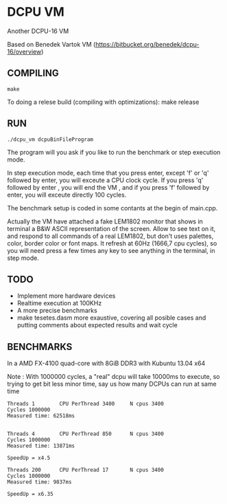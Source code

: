 DCPU VM
=======

Another DCPU-16 VM

Based on Benedek Vartok VM (https://bitbucket.org/benedek/dcpu-16/overview)

COMPILING
---------

    make
    
To doing a relese build (compiling with optimizations):
    make release

RUN
---

    ./dcpu_vm dcpuBinFileProgram

The program will you ask if you like to run the benchmark or step execution mode.

In step execution mode, each time that you press enter, except 'f' or 'q' followed by enter,
you will exceute a CPU clock cycle. If you press 'q' followed by enter , you will end the VM
, and if you press 'f' followed by enter, you will exceute directly 100 cycles.

The benchmark setup is coded in some contants at the begin of main.cpp.  

Actually the VM have attached a fake LEM1802 monitor that shows in terminal a 
B&W ASCII representation of the screen. Allow to see text on it, and respond to 
all commands of a real LEM1802, but don't uses palettes, color, border color or font maps.
It refresh at 60Hz (1666,7 cpu cycles), so you will need press a few times any key 
to see anything in the terminal, in step mode.


TODO
----

- Implement more hardware devices
- Realtime execution at 100KHz
- A more precise benchmarks
- make tesetes.dasm more exaustive, covering all posible cases and putting comments about 
  expected results and wait cycle

BENCHMARKS
----------

In a AMD FX-4100 quad-core with 8GiB DDR3 with Kubuntu 13.04 x64

Note : With 1000000 cycles, a "real" dcpu will take 10000ms to execute, so
       trying to get bit less minor time, say us how many DCPUs can run at
       same time

    Threads 1        CPU PerThread 3400     N cpus 3400
    Cycles 1000000
    Measured time: 62518ms


    Threads 4        CPU PerThread 850      N cpus 3400
    Cycles 1000000
    Measured time: 13871ms

    SpeedUp = x4.5

    Threads 200      CPU PerThread 17       N cpus 3400
    Cycles 1000000
    Measured time: 9837ms

    SpeedUp = x6.35









